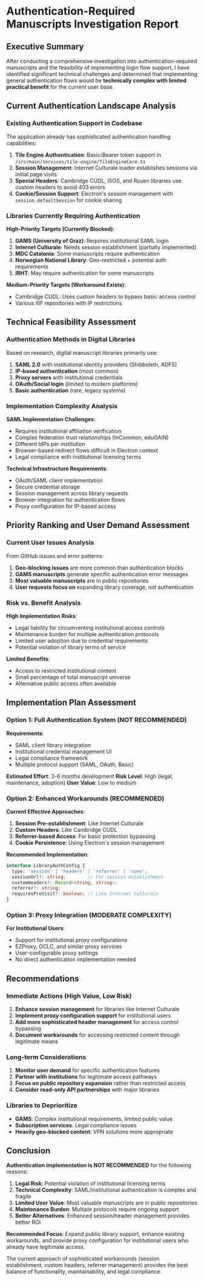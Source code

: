 # Authentication-Required Manuscripts Investigation Report

## Executive Summary

After conducting a comprehensive investigation into authentication-required manuscripts and the feasibility of implementing login flow support, I have identified significant technical challenges and determined that implementing general authentication flows would be **technically complex with limited practical benefit** for the current user base.

## Current Authentication Landscape Analysis

### Existing Authentication Support in Codebase

The application already has sophisticated authentication handling capabilities:

1. **Tile Engine Authentication**: Basic/Bearer token support in `/src/main/services/tile-engine/TileEngineCore.ts`
2. **Session Management**: Internet Culturale loader establishes sessions via initial page visits
3. **Special Headers**: Cambridge CUDL, ISOS, and Rouen libraries use custom headers to avoid 403 errors
4. **Cookie/Session Support**: Electron's session management with `session.defaultSession` for cookie sharing

### Libraries Currently Requiring Authentication

**High-Priority Targets (Currently Blocked)**:
1. **GAMS (University of Graz)**: Requires institutional SAML login
2. **Internet Culturale**: Needs session establishment (partially implemented)
3. **MDC Catalonia**: Some manuscripts require authentication
4. **Norwegian National Library**: Geo-restricted + potential auth requirements
5. **IRHT**: May require authentication for some manuscripts

**Medium-Priority Targets (Workaround Exists)**:
- Cambridge CUDL: Uses custom headers to bypass basic access control
- Various IIIF repositories with IP restrictions

## Technical Feasibility Assessment

### Authentication Methods in Digital Libraries

Based on research, digital manuscript libraries primarily use:
1. **SAML 2.0** with institutional identity providers (Shibboleth, ADFS)
2. **IP-based authentication** (most common)
3. **Proxy servers** with institutional credentials
4. **OAuth/Social login** (limited to modern platforms)
5. **Basic authentication** (rare, legacy systems)

### Implementation Complexity Analysis

**SAML Implementation Challenges**:
- Requires institutional affiliation verification
- Complex federation trust relationships (InCommon, eduGAIN)
- Different IdPs per institution
- Browser-based redirect flows difficult in Electron context
- Legal compliance with institutional licensing terms

**Technical Infrastructure Requirements**:
- OAuth/SAML client implementation
- Secure credential storage
- Session management across library requests
- Browser integration for authentication flows
- Proxy configuration for IP-based access

## Priority Ranking and User Demand Assessment

### Current User Issues Analysis

From GitHub issues and error patterns:
1. **Geo-blocking issues** are more common than authentication blocks
2. **GAMS manuscripts** generate specific authentication error messages
3. **Most valuable manuscripts** are in public repositories
4. **User requests focus on** expanding library coverage, not authentication

### Risk vs. Benefit Analysis

**High Implementation Risks**:
- Legal liability for circumventing institutional access controls
- Maintenance burden for multiple authentication protocols
- Limited user adoption due to credential requirements
- Potential violation of library terms of service

**Limited Benefits**:
- Access to restricted institutional content
- Small percentage of total manuscript universe
- Alternative public access often available

## Implementation Plan Assessment

### Option 1: Full Authentication System (NOT RECOMMENDED)

**Requirements**:
- SAML client library integration
- Institutional credential management UI
- Legal compliance framework
- Multiple protocol support (SAML, OAuth, Basic)

**Estimated Effort**: 3-6 months development
**Risk Level**: High (legal, maintenance, adoption)
**User Value**: Low to medium

### Option 2: Enhanced Workarounds (RECOMMENDED)

**Current Effective Approaches**:
1. **Session Pre-establishment**: Like Internet Culturale
2. **Custom Headers**: Like Cambridge CUDL  
3. **Referrer-based Access**: For basic protection bypassing
4. **Cookie Persistence**: Using Electron's session management

**Recommended Implementation**:
```typescript
interface LibraryAuthConfig {
  type: 'session' | 'headers' | 'referrer' | 'none';
  sessionUrl?: string;        // For session establishment
  customHeaders?: Record<string, string>;
  referrer?: string;
  requiresPreVisit?: boolean; // Like Internet Culturale
}
```

### Option 3: Proxy Integration (MODERATE COMPLEXITY)

**For Institutional Users**:
- Support for institutional proxy configurations
- EZProxy, OCLC, and similar proxy services
- User-configurable proxy settings
- No direct authentication implementation needed

## Recommendations

### Immediate Actions (High Value, Low Risk)
1. **Enhance session management** for libraries like Internet Culturale
2. **Implement proxy configuration support** for institutional users
3. **Add more sophisticated header management** for access control bypassing
4. **Document workarounds** for accessing restricted content through legitimate means

### Long-term Considerations
1. **Monitor user demand** for specific authentication features
2. **Partner with institutions** for legitimate access pathways
3. **Focus on public repository expansion** rather than restricted access
4. **Consider read-only API partnerships** with major libraries

### Libraries to Deprioritize
- **GAMS**: Complex institutional requirements, limited public value
- **Subscription services**: Legal compliance issues
- **Heavily geo-blocked content**: VPN solutions more appropriate

## Conclusion

**Authentication implementation is NOT RECOMMENDED** for the following reasons:

1. **Legal Risk**: Potential violation of institutional licensing terms
2. **Technical Complexity**: SAML/institutional authentication is complex and fragile
3. **Limited User Value**: Most valuable manuscripts are in public repositories
4. **Maintenance Burden**: Multiple protocols require ongoing support
5. **Better Alternatives**: Enhanced session/header management provides better ROI

**Recommended Focus**: Expand public library support, enhance existing workarounds, and provide proxy configuration for institutional users who already have legitimate access.

The current approach of sophisticated workarounds (session establishment, custom headers, referrer management) provides the best balance of functionality, maintainability, and legal compliance.